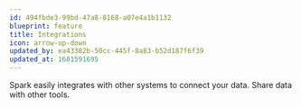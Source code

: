 ```yaml
---
id: 494fbde3-99bd-47a8-8168-a07e4a1b1132
blueprint: feature
title: Integrations
icon: arrow-up-down
updated_by: ea43382b-50cc-445f-8a83-b52d187f6f39
updated_at: 1681591695
---
```

Spark easily integrates with other systems to connect your data. Share data with other tools.